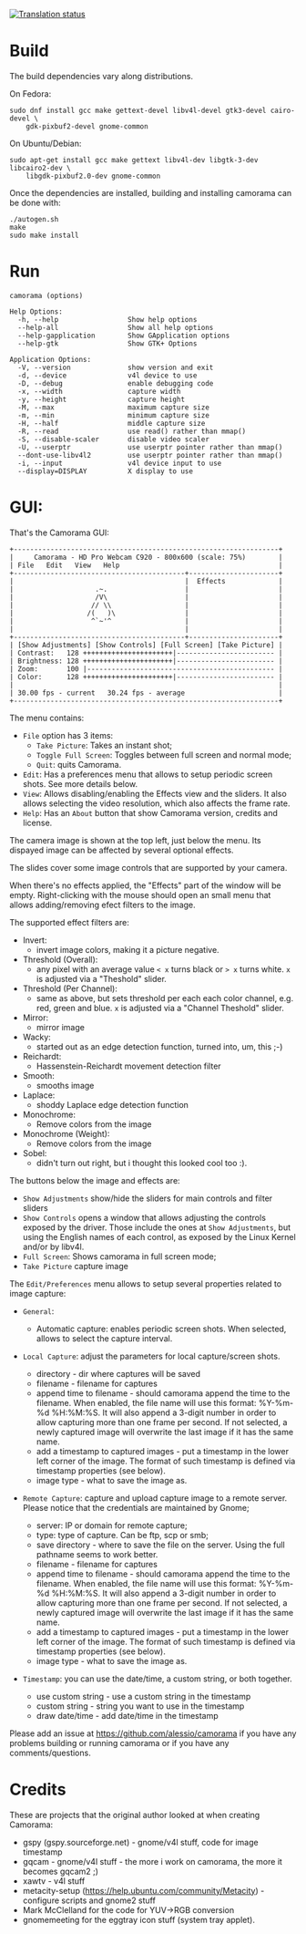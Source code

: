 
[![Translation status](https://translate.fedoraproject.org/widgets/camorama/-/svg-badge.svg)](https://translate.fedoraproject.org/engage/camorama/)

# Build

The build dependencies vary along distributions.

On Fedora:

```
sudo dnf install gcc make gettext-devel libv4l-devel gtk3-devel cairo-devel \
	gdk-pixbuf2-devel gnome-common
```

On Ubuntu/Debian:

```
sudo apt-get install gcc make gettext libv4l-dev libgtk-3-dev libcairo2-dev \
	libgdk-pixbuf2.0-dev gnome-common
```

Once the dependencies are installed, building and installing camorama can
be done with:

```
./autogen.sh
make
sudo make install
```

# Run

```
camorama (options)

Help Options:
  -h, --help                 Show help options
  --help-all                 Show all help options
  --help-gapplication        Show GApplication options
  --help-gtk                 Show GTK+ Options

Application Options:
  -V, --version              show version and exit
  -d, --device               v4l device to use
  -D, --debug                enable debugging code
  -x, --width                capture width
  -y, --height               capture height
  -M, --max                  maximum capture size
  -m, --min                  minimum capture size
  -H, --half                 middle capture size
  -R, --read                 use read() rather than mmap()
  -S, --disable-scaler       disable video scaler
  -U, --userptr              use userptr pointer rather than mmap()
  --dont-use-libv4l2         use userptr pointer rather than mmap()
  -i, --input                v4l device input to use
  --display=DISPLAY          X display to use
```

# GUI:

That's the Camorama GUI:

```
+-----------------------------------------------------------------+
|     Camorama - HD Pro Webcam C920 - 800x600 (scale: 75%)        |
| File   Edit   View   Help                                       |
+------------------------------------------+----------------------+
|                                          |  Effects             |
|                    .~.                   |                      |
|                    /V\                   |                      |
|                   // \\                  |                      |
|                  /(   )\                 |                      |
|                   ^`~'^                  |                      |
|                                          |                      |
+------------------------------------------+----------------------+
| [Show Adjustments] [Show Controls] [Full Screen] [Take Picture] |
| Contrast:   128 ++++++++++++++++++++++|------------------------ |
| Brightness: 128 ++++++++++++++++++++++|------------------------ |
| Zoom:       100 |---------------------------------------------- |
| Color:      128 ++++++++++++++++++++++|------------------------ |
|                                                                 |
| 30.00 fps - current   30.24 fps - average                       |
+-----------------------------------------------------------------+
```

The menu contains:
- `File` option has 3 items:
  - `Take Picture`: Takes an instant shot;
  - `Toggle Full Screen`: Toggles between full screen and normal mode;
  - `Quit`: quits Camorama.
- `Edit`: Has a preferences menu that allows to setup periodic screen shots.
  See more details below.
- `View`: Allows disabling/enabling the Effects view and the sliders. It
   also allows selecting the video resolution, which also affects the frame
   rate.
- `Help`: Has an `About` button that show Camorama version, credits and
   license.

The camera image is shown at the top left, just below the menu.
Its dispayed image can be affected by several optional effects.

The slides cover some image controls that are supported by your camera.

When there's no effects applied, the "Effects" part of the window
will be empty. Right-clicking with the mouse should open an small menu
that allows adding/removing efect filters to the image.

The supported effect filters are:

- Invert:
  - invert image colors, making it a picture negative.
- Threshold (Overall):
  - any pixel with an average value `< x` turns black or `> x` turns white.
 `x` is adjusted via a "Theshold" slider.
- Threshold (Per Channel):
  - same as above, but sets threshold per each each color channel,
    e.g. red, green and blue. `x` is adjusted via a "Channel Theshold" slider.
- Mirror:
  - mirror image
- Wacky:
  - started out as an edge detection function, turned into, um, this ;-)
- Reichardt:
  - Hassenstein-Reichardt movement detection filter
- Smooth:
  - smooths image
- Laplace:
  - shoddy Laplace edge detection function
- Monochrome:
  - Remove colors from the image
- Monochrome (Weight):
  - Remove colors from the image
- Sobel:
  - didn't turn out right, but i thought this looked cool too :).

The buttons below the image and effects are:
- `Show Adjustments` show/hide the sliders for main controls and filter
   sliders
- `Show Controls` opens a window that allows adjusting the controls
   exposed by the driver. Those include the ones at `Show Adjustments`,
   but using the English names of each control, as exposed by the
   Linux Kernel and/or by libv4l.
- `Full Screen`: Shows camorama in full screen mode;
- `Take Picture` capture image

The `Edit/Preferences` menu allows to setup several properties related
to image capture:

- `General`:
  - Automatic capture: enables periodic screen shots.
    When selected, allows to select the capture interval.

- `Local Capture`: adjust the parameters for local capture/screen shots.
   - directory - dir where captures will be saved
   - filename - filename for captures
   - append time to filename - should camorama append the time
     to the filename.  When enabled, the file name will use this format:
     %Y-%m-%d %H:%M:%S. It will also append a 3-digit number in order to
     allow capturing more than one frame per second.
     If not selected, a newly captured image will overwrite the last
     image if it has the same name.
   - add a timestamp to captured images - put a timestamp in the lower left
     corner of the image. The format of such timestamp is defined via
     timestamp properties (see below).
   - image type - what to save the image as.
 - `Remote Capture`: capture and upload capture image to a remote server.
   Please notice that the credentials are maintained by Gnome;
   - server: IP or domain for remote capture;
   - type: type of capture. Can be ftp, scp or smb;
   - save directory - where to save the file on the server.
     Using the full pathname seems to work better.
   - filename - filename for captures
   - append time to filename - should camorama append the time
     to the filename.  When enabled, the file name will use this format:
     %Y-%m-%d %H:%M:%S. It will also append a 3-digit number in order to
     allow capturing more than one frame per second.
     If not selected, a newly captured image will overwrite the last
     image if it has the same name.
   - add a timestamp to captured images - put a timestamp in the lower left
     corner of the image. The format of such timestamp is defined via
     timestamp properties (see below).
   - image type - what to save the image as.
- `Timestamp`:  you can use the date/time, a custom string,
  or both together.
  - use custom string - use a custom string in the timestamp
  - custom string - string you want to use in the timestamp
  - draw date/time - add date/time in the timestamp

Please add an issue at https://github.com/alessio/camorama if you
have any problems building or running camorama or if you have any
comments/questions.

# Credits

These are projects that the original author looked at when
creating Camorama:

- gspy (gspy.sourceforge.net) - gnome/v4l stuff, code for image timestamp
- gqcam  - gnome/v4l stuff  -  the more i work on camorama, the more it becomes gqcam2 ;)
- xawtv - v4l stuff
- metacity-setup (https://help.ubuntu.com/community/Metacity) - configure scripts and gnome2 stuff
- Mark McClelland for the code for YUV->RGB conversion
- gnomemeeting for the eggtray icon stuff (system tray applet).
